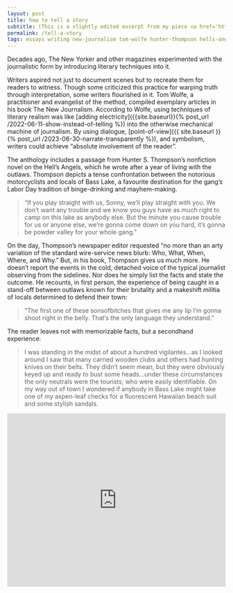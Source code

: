 ```yaml
---
layout: post
title: how to tell a story
subtitle: (This is a slightly edited excerpt from my piece <a href='https://okjuan.medium.com/the-virtual-book-part-1-782ccd4cc360'>The Virtual Book</a>.)
permalink: /tell-a-story
tags: essays writing new-journalism tom-wolfe hunter-thompson hells-angels
---
```


Decades ago, The New Yorker and other magazines experimented with the journalistic form by introducing literary techniques into it.
<!--more-->
Writers aspired not just to document scenes but to recreate them for readers to witness.
Though some criticized this practice for warping truth through interpretation, some writers flourished in it.
Tom Wolfe, a practitioner and evangelist of the method, compiled exemplary articles in his book The New Journalism.
According to Wolfe, using techniques of literary realism was like [adding electricity]({{site.baseurl}}{% post_url /2022-06-11-show-instead-of-telling %}) into the otherwise mechanical machine of journalism.
By using dialogue, [point-of-view]({{ site.baseurl }}{% post_url /2023-06-30-narrate-transparently %}), and symbolism, writers could achieve “absolute involvement of the reader”.

The anthology includes a passage from Hunter S.
Thompson’s nonfiction novel on the Hell’s Angels, which he wrote after a year of living with the outlaws.
Thompson depicts a tense confrontation between the notorious motorcyclists and locals of Bass Lake, a favourite destination for the gang’s Labor Day tradition of binge-drinking and mayhem-making.

> “If you play straight with us, Sonny, we’ll play straight with you.
> We don’t want any trouble and we know you guys have as much right to camp on this lake as anybody else.
> But the minute you cause trouble for us or anyone else, we’re gonna come down on you hard, it’s gonna be powder valley for your whole gang.”

On the day, Thompson’s newspaper editor requested “no more than an arty variation of the standard wire-service news blurb: Who, What, When, Where, and Why.” But, in his book, Thompson gives us much more.
He doesn’t report the events in the cold, detached voice of the typical journalist observing from the sidelines.
Nor does he simply list the facts and state the outcome.
He recounts, in first person, the experience of being caught in a stand-off between outlaws known for their brutality and a makeshift militia of locals determined to defend their town:

> “The first one of these sonsofbitches that gives me any lip I’m gonna shoot right in the belly.
> That’s the only language they understand.”

The reader leaves not with memorizable facts, but a secondhand experience:

> I was standing in the midst of about a hundred vigilantes…as I looked around I saw that many carried wooden clubs and others had hunting knives on their belts.
> They didn’t seem mean, but they were obviously keyed up and ready to bust some heads…under these circumstances the only neutrals were the tourists, who were easily identifiable.
> On my way out of town I wondered if anybody in Bass Lake might take one of my aspen-leaf checks for a fluorescent Hawaiian beach suit and some stylish sandals.

<iframe width="100%" height="400" src="https://www.youtube.com/embed/ccyu44rsaZo?si=GrmEsJii0uc98ZuL" title="YouTube video player" frameborder="0" allow="accelerometer; autoplay; clipboard-write; encrypted-media; gyroscope; picture-in-picture; web-share" allowfullscreen></iframe>